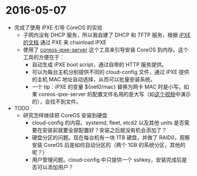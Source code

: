 # 2016-05-07

* 完成了使用 iPXE 引导 CoreOS 的实验
  * 子网内没有 DHCP 服务，所以我自建了 DHCP 和 TFTP 服务，根据 [iPXE 的文档](http://ipxe.org/howto/chainloading) 通过 PXE 来 chainload iPXE 
  * 使用了 [coreos-ipxe-server](https://github.com/kelseyhightower/coreos-ipxe-server) 这个工具来引导安装 CoreOS 到内存。这个工具的方便在于：
    * 自动生成 iPXE boot script，通过自带的 HTTP 服务提供。
    * 可以为每台主机分别提供不同的 cloud-config 文件，通过 iPXE 提供的主机 MAC 地址自动选择，从而可以批量安装系统。
    * 一个 tip：iPXE 的变量 ${net0/mac} 替换为网卡 MAC 时是小写，如果 coreos-ipxe-server 的配置文件名用的是大写（如[这个视频](https://www.youtube.com/watch?v=dRG2ajUaBqs)中演示的），会找不到文件。
* TODO
  * 研究怎样继续把 CoreOS 安装到硬盘
    * cloud-config 的内容。systemd, fleet, etcd2 以及其他 units 是否需要在安装前就要全部配置好？安装之后就没有机会添加了？
    * 硬盘分区的问题。现在每台机有一块 1TB 硬盘，并做了 RAID0，观察安装 CoreOS 后是如何自动分区的（两个 1GB 的系统分区，其他的呢？）
    * 用户管理问题。cloud-config 中只提供一个 sshkey，安装完成后是否可以添加用户？


